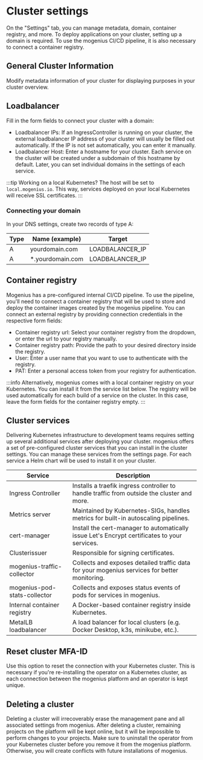 ﻿---
sidebar_position: 3
description: Prepare a cluster in mogenius to connect with your own Kubernetes cluster.
---

# Cluster settings

On the "Settings" tab, you can manage metadata, domain, container registry, and more. To deploy applications on your cluster, setting up a domain is required. To use the mogenius CI/CD pipeline, it is also necessary to connect a container registry.

## General Cluster Information
Modify metadata information of your cluster for displaying purposes in your cluster overview.

## Loadbalancer
Fill in the form fields to connect your cluster with a domain:
- Loadbalancer IPs: If an IngressController is running on your cluster, the external loadbalancer IP address of your cluster will usually be filled out automatically. If the IP is not set automatically, you can enter it manually.
- Loadbalancer Host: Enter a hostname for your cluster. Each service on the cluster will be created under a subdomain of this hostname by default. Later, you can set individual domains in the settings of each service.

:::tip
Working on a local Kubernetes? The host will be set to `local.mogenius.io`. This way, services deployed on your local Kubernetes will receive SSL certificates.
:::

### Connecting your domain
In your DNS settings, create two records of type A:

|Type|Name (example)|Target|
|---|---|---|
|A|yourdomain.com|LOADBALANCER_IP|
|A|*.yourdomain.com|LOADBALANCER_IP|

## Container registry
Mogenius has a pre-configured internal CI/CD pipeline. To use the pipeline, you'll need to connect a container registry that will be used to store and deploy the container images created by the mogenius pipeline. You can connect an external registry by providing connection credentials in the respective form fields:
- Container registry url: Select your container registry from the dropdown, or enter the url to your registry manually.
- Container registry path: Provide the path to your desired directory inside the registry.
- User: Enter a user name that you want to use to authenticate with the registry.
- PAT: Enter a personal access token from your registry for authentication.

:::info
Alternatively, mogenius comes with a local container registry on your Kubernetes. You can install it from the service list below. The registry will be used automatically for each build of a service on the cluster. In this case, leave the form fields for the container registry empty.
:::

## Cluster services
Delivering Kubernetes infrastructure to development teams requires setting up several additional services after deploying your cluster. mogenius offers a set of pre-configured cluster services that you can install in the cluster settings. You can manage these services from the settings page. For each service a Helm chart will be used to install it on your cluster.

|Service|Description|
|---|---|
|Ingress Controller|Installs a traefik ingress controller to handle traffic from outside the cluster and more.|
|Metrics server|Maintained by Kubernetes-SIGs, handles metrics for built-in autoscaling pipelines.|
|cert-manager|Install the cert-manager to automatically issue Let's Encrypt certificates to your services.|
|Clusterissuer|Responsible for signing certificates.|
|mogenius-traffic-collector|Collects and exposes detailed traffic data for your mogenius services for better monitoring.|
|mogenius-pod-stats-collector|Collects and exposes status events of pods for services in mogenius.|
|Internal container registry|A Docker-based container registry inside Kubernetes.|
|MetalLB loadbalancer|A load balancer for local clusters (e.g. Docker Desktop, k3s, minikube, etc.).|

## Reset cluster MFA-ID
Use this option to reset the connection with your Kubernetes cluster. This is necessary if you're re-installing the operator on a Kubernetes cluster, as each connection between the mogenius platform and an operator is kept unique.

## Deleting a cluster
Deleting a cluster will irrecoverably erase the management pane and all associated settings from mogenius. After deleting a cluster, remaining projects on the platform will be kept online, but it will be impossible to perform changes to your projects. Make sure to uninstall the operator from your Kubernetes cluster before you remove it from the mogenius platform. Otherwise, you will create conflicts with future installations of mogenius.